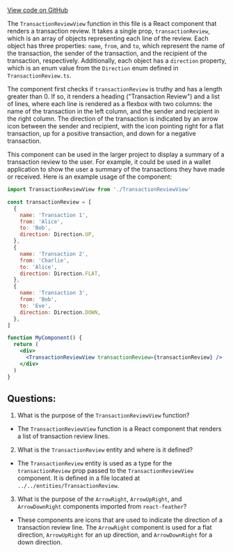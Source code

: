 [View code on GitHub](zoo-labs/zoo/blob/master/core/src/features/kashi/TransactionReview.tsx)

The `TransactionReviewView` function in this file is a React component that renders a transaction review. It takes a single prop, `transactionReview`, which is an array of objects representing each line of the review. Each object has three properties: `name`, `from`, and `to`, which represent the name of the transaction, the sender of the transaction, and the recipient of the transaction, respectively. Additionally, each object has a `direction` property, which is an enum value from the `Direction` enum defined in `TransactionReview.ts`.

The component first checks if `transactionReview` is truthy and has a length greater than 0. If so, it renders a heading ("Transaction Review") and a list of lines, where each line is rendered as a flexbox with two columns: the name of the transaction in the left column, and the sender and recipient in the right column. The direction of the transaction is indicated by an arrow icon between the sender and recipient, with the icon pointing right for a flat transaction, up for a positive transaction, and down for a negative transaction.

This component can be used in the larger project to display a summary of a transaction review to the user. For example, it could be used in a wallet application to show the user a summary of the transactions they have made or received. Here is an example usage of the component:

```jsx
import TransactionReviewView from './TransactionReviewView'

const transactionReview = [
  {
    name: 'Transaction 1',
    from: 'Alice',
    to: 'Bob',
    direction: Direction.UP,
  },
  {
    name: 'Transaction 2',
    from: 'Charlie',
    to: 'Alice',
    direction: Direction.FLAT,
  },
  {
    name: 'Transaction 3',
    from: 'Bob',
    to: 'Eve',
    direction: Direction.DOWN,
  },
]

function MyComponent() {
  return (
    <div>
      <TransactionReviewView transactionReview={transactionReview} />
    </div>
  )
}
```
## Questions: 
 1. What is the purpose of the `TransactionReviewView` function?
- The `TransactionReviewView` function is a React component that renders a list of transaction review lines.

2. What is the `TransactionReview` entity and where is it defined?
- The `TransactionReview` entity is used as a type for the `transactionReview` prop passed to the `TransactionReviewView` component. It is defined in a file located at `../../entities/TransactionReview`.

3. What is the purpose of the `ArrowRight`, `ArrowUpRight`, and `ArrowDownRight` components imported from `react-feather`?
- These components are icons that are used to indicate the direction of a transaction review line. The `ArrowRight` component is used for a flat direction, `ArrowUpRight` for an up direction, and `ArrowDownRight` for a down direction.